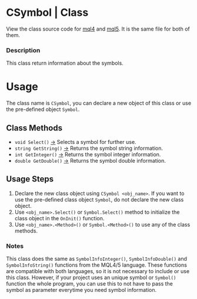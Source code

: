 # CSymbol | Class
View the class source code for [mql4](../../../sources/main/symbol.mqh) and [mql5](../../../sources/main/symbol.mqh). It is the same file for both of them. <br>

### Description
This class return information about the symbols.

# Usage
The class name is `CSymbol`, you can declare a new object of this class or use the pre-defined object `Symbol`.

## Class Methods
- `void Select()` [->](symbol-select.md) Selects a symbol for further use.
- `string GetString()` [->](symbol-getString.md) Returns the symbol string information.
- `int GetInteger()` [->](symbol-getInteger.md) Returns the symbol integer information.
- `double GetDouble()` [->](symbol-getDouble.md) Returns the symbol double information.

## Usage Steps
1. Declare the new class object using `CSymbol <obj_name>`. If you want to use the pre-defined class object `Symbol`, do not declare the new class object.
2. Use `<obj_name>.Select()` or `Symbol.Select()` method to initialize the class object in the `OnInit()` function.
3. Use `<obj_name>.<Method>()` or `Symbol.<Method>()` to use any of the class methods.

### Notes
This class does the same as `SymbolInfoInteger()`, `SymbolInfoDouble()` and `SymbolInfoString()` functions from the MQL4/5 language. These functions are compatible with both languages, so it is not necessary to include or use this class. However, if your project uses an unique symbol or `Symbol()` function the whole program, you can use this to not have to pass the symbol as parameter everytime you need symbol information.
